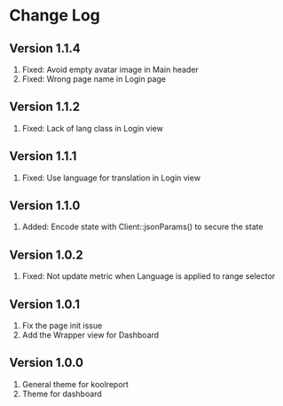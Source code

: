 # Change Log

## Version 1.1.4

1. Fixed: Avoid empty avatar image in Main header
2. Fixed: Wrong page name in Login page

## Version 1.1.2

1. Fixed: Lack of lang class in Login view

## Version 1.1.1

1. Fixed: Use language for translation in Login view

## Version 1.1.0

1. Added: Encode state with Client::jsonParams() to secure the state

## Version 1.0.2

1. Fixed: Not update metric when Language is applied to range selector

## Version 1.0.1

1. Fix the page init issue
2. Add the Wrapper view for Dashboard

## Version 1.0.0

1. General theme for koolreport
2. Theme for dashboard